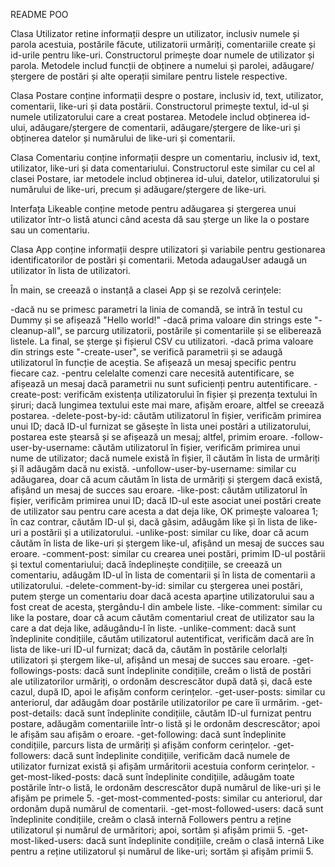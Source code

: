 README POO

Clasa Utilizator retine informații despre un utilizator, inclusiv numele și parola acestuia, postările făcute, utilizatorii urmăriți, comentariile create și id-urile pentru like-uri. Constructorul primește doar numele de utilizator și parola. Metodele includ funcții de obținere a numelui și parolei, adăugare/ștergere de postări și alte operații similare pentru listele respective.

Clasa Postare conține informații despre o postare, inclusiv id, text, utilizator, comentarii, like-uri și data postării. Constructorul primește textul, id-ul și numele utilizatorului care a creat postarea. Metodele includ obținerea id-ului, adăugare/ștergere de comentarii, adăugare/ștergere de like-uri și obținerea datelor și numărului de like-uri și comentarii.

Clasa Comentariu conține informații despre un comentariu, inclusiv id, text, utilizator, like-uri și data comentariului. Constructorul este similar cu cel al clasei Postare, iar metodele includ obținerea id-ului, datelor, utilizatorului și numărului de like-uri, precum și adăugare/ștergere de like-uri.

Interfața Likeable conține metode pentru adăugarea și ștergerea unui utilizator într-o listă atunci când acesta dă sau șterge un like la o postare sau un comentariu.

Clasa App conține informații despre utilizatori și variabile pentru gestionarea identificatorilor de postări și comentarii. Metoda adaugaUser adaugă un utilizator în lista de utilizatori.

În main, se creează o instanță a clasei App și se rezolvă cerințele:

-dacă nu se primesc parametri la linia de comandă, se intră în testul cu Dummy și se afișează "Hello world!"
-dacă prima valoare din strings este "-cleanup-all", se parcurg utilizatorii, postările și comentariile și se eliberează listele. La final, se șterge și fișierul CSV cu utilizatori.
-dacă prima valoare din strings este "-create-user", se verifică parametrii și se adaugă utilizatorul în funcție de aceștia. Se afișează un mesaj specific pentru fiecare caz.
-pentru celelalte comenzi care necesită autentificare, se afișează un mesaj dacă parametrii nu sunt suficienți pentru autentificare.
-create-post: verificăm existența utilizatorului în fișier și prezența textului în șiruri; dacă lungimea textului este mai mare, afișăm eroare, altfel se creează postarea.
-delete-post-by-id: căutăm utilizatorul în fișier, verificăm primirea unui ID; dacă ID-ul furnizat se găsește în lista unei postări a utilizatorului, postarea este ștearsă și se afișează un mesaj; altfel, primim eroare.
-follow-user-by-username: căutăm utilizatorul în fișier, verificăm primirea unui nume de utilizator; dacă numele există în fișier, îl căutăm în lista de urmăriți și îl adăugăm dacă nu există.
-unfollow-user-by-username: similar cu adăugarea, doar că acum căutăm în lista de urmăriți și ștergem dacă există, afișând un mesaj de succes sau eroare.
-like-post: căutăm utilizatorul în fișier, verificăm primirea unui ID; dacă ID-ul este asociat unei postări create de utilizator sau pentru care acesta a dat deja like, OK primește valoarea 1; în caz contrar, căutăm ID-ul și, dacă găsim, adăugăm like și în lista de like-uri a postării și a utilizatorului.
-unlike-post: similar cu like, doar că acum căutăm în lista de like-uri și ștergem like-ul, afișând un mesaj de succes sau eroare.
-comment-post: similar cu crearea unei postări, primim ID-ul postării și textul comentariului; dacă îndeplinește condițiile, se creează un comentariu, adăugăm ID-ul în lista de comentarii și în lista de comentarii a utilizatorului.
-delete-comment-by-id: similar cu ștergerea unei postări, putem șterge un comentariu doar dacă acesta aparține utilizatorului sau a fost creat de acesta, ștergându-l din ambele liste.
-like-comment: similar cu like la postare, doar că acum căutăm comentariul creat de utilizator sau la care a dat deja like, adăugându-l în liste.
-unlike-comment: dacă sunt îndeplinite condițiile, căutăm utilizatorul autentificat, verificăm dacă are în lista de like-uri ID-ul furnizat; dacă da, căutăm în postările celorlalți utilizatori și ștergem like-ul, afișând un mesaj de succes sau eroare.
-get-followings-posts: dacă sunt îndeplinite condițiile, creăm o listă de postări ale utilizatorilor urmăriți, o ordonăm descrescător după dată și, dacă este cazul, după ID, apoi le afișăm conform cerințelor.
-get-user-posts: similar cu anteriorul, dar adăugăm doar postările utilizatorilor pe care îi urmărim.
-get-post-details: dacă sunt îndeplinite condițiile, căutăm ID-ul furnizat pentru postare, adăugăm comentariile într-o listă și le ordonăm descrescător; apoi le afișăm sau afișăm o eroare.
-get-following: dacă sunt îndeplinite condițiile, parcurs lista de urmăriți și afișăm conform cerințelor.
-get-followers: dacă sunt îndeplinite condițiile, verificăm dacă numele de utilizator furnizat există și afișăm urmăritorii acestuia conform cerințelor.
-get-most-liked-posts: dacă sunt îndeplinite condițiile, adăugăm toate postările într-o listă, le ordonăm descrescător după numărul de like-uri și le afișăm pe primele 5.
-get-most-commented-posts: similar cu anteriorul, dar ordonăm după numărul de comentarii.
-get-most-followed-users: dacă sunt îndeplinite condițiile, creăm o clasă internă Followers pentru a reține utilizatorul și numărul de urmăritori; apoi, sortăm și afișăm primii 5.
-get-most-liked-users: dacă sunt îndeplinite condițiile, creăm o clasă internă Like pentru a reține utilizatorul și numărul de like-uri; sortăm și afișăm primii 5.
